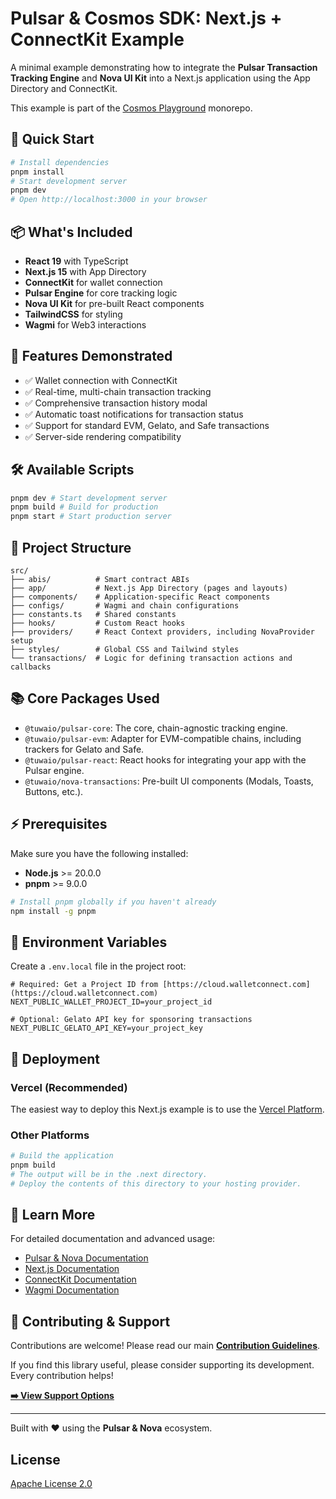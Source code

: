 # Pulsar & Cosmos SDK: Next.js + ConnectKit Example

A minimal example demonstrating how to integrate the **Pulsar Transaction Tracking Engine** and **Nova UI Kit** into a Next.js application using the App Directory and ConnectKit.

This example is part of the [Cosmos Playground](https://github.com/TuwaIO/cosmos-playground) monorepo.

## 🚀 Quick Start

```bash
# Install dependencies
pnpm install
# Start development server
pnpm dev
# Open http://localhost:3000 in your browser
````

## 📦 What's Included

- **React 19** with TypeScript
- **Next.js 15** with App Directory
- **ConnectKit** for wallet connection
- **Pulsar Engine** for core tracking logic
- **Nova UI Kit** for pre-built React components
- **TailwindCSS** for styling
- **Wagmi** for Web3 interactions

## 🎯 Features Demonstrated

- ✅ Wallet connection with ConnectKit
- ✅ Real-time, multi-chain transaction tracking
- ✅ Comprehensive transaction history modal
- ✅ Automatic toast notifications for transaction status
- ✅ Support for standard EVM, Gelato, and Safe transactions
- ✅ Server-side rendering compatibility

## 🛠️ Available Scripts

```bash
pnpm dev # Start development server
pnpm build # Build for production
pnpm start # Start production server
```

## 📁 Project Structure

```
src/
├── abis/          # Smart contract ABIs
├── app/           # Next.js App Directory (pages and layouts)
├── components/    # Application-specific React components
├── configs/       # Wagmi and chain configurations
├── constants.ts   # Shared constants
├── hooks/         # Custom React hooks
├── providers/     # React Context providers, including NovaProvider setup
├── styles/        # Global CSS and Tailwind styles
└── transactions/  # Logic for defining transaction actions and callbacks
```

## 📚 Core Packages Used

- `@tuwaio/pulsar-core`: The core, chain-agnostic tracking engine.
- `@tuwaio/pulsar-evm`: Adapter for EVM-compatible chains, including trackers for Gelato and Safe.
- `@tuwaio/pulsar-react`: React hooks for integrating your app with the Pulsar engine.
- `@tuwaio/nova-transactions`: Pre-built UI components (Modals, Toasts, Buttons, etc.).

## ⚡ Prerequisites

Make sure you have the following installed:

- **Node.js** \>= 20.0.0
- **pnpm** \>= 9.0.0

<!-- end list -->

```bash
# Install pnpm globally if you haven't already
npm install -g pnpm
```

## 🔧 Environment Variables

Create a `.env.local` file in the project root:

```env
# Required: Get a Project ID from [https://cloud.walletconnect.com](https://cloud.walletconnect.com)
NEXT_PUBLIC_WALLET_PROJECT_ID=your_project_id

# Optional: Gelato API key for sponsoring transactions
NEXT_PUBLIC_GELATO_API_KEY=your_project_key
```

## 🚀 Deployment

### Vercel (Recommended)

The easiest way to deploy this Next.js example is to use the [Vercel Platform](https://vercel.com/new?utm_medium=default-template&filter=next.js&utm_source=create-next-app&utm_campaign=create-next-app-readme).

### Other Platforms

```bash
# Build the application
pnpm build
# The output will be in the .next directory.
# Deploy the contents of this directory to your hosting provider.
```

## 📖 Learn More

For detailed documentation and advanced usage:

- [Pulsar & Nova Documentation](https://docs.tuwa.io/)
- [Next.js Documentation](https://nextjs.org/docs)
- [ConnectKit Documentation](https://docs.family.co/connectkit)
- [Wagmi Documentation](https://wagmi.sh/)

## 🤝 Contributing & Support

Contributions are welcome! Please read our main **[Contribution Guidelines](https://github.com/TuwaIO/workflows/blob/main/CONTRIBUTING.md)**.

If you find this library useful, please consider supporting its development. Every contribution helps!

[**➡️ View Support Options**](https://github.com/TuwaIO/workflows/blob/main/Donation.md)

-----

Built with ❤️ using the **Pulsar & Nova** ecosystem.

## License

[Apache License 2.0](./LICENSE)